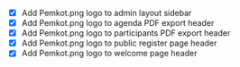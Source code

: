 - [x] Add Pemkot.png logo to admin layout sidebar
- [x] Add Pemkot.png logo to agenda PDF export header
- [x] Add Pemkot.png logo to participants PDF export header
- [x] Add Pemkot.png logo to public register page header
- [x] Add Pemkot.png logo to welcome page header
